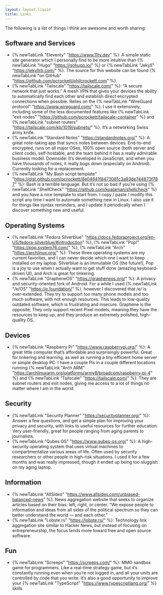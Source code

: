 ```yaml
---
layout: layout.liquid
title: Links
---
```


The following is a list of things I think are awesome and worth sharing:

## Software and Services

* {% newTabLink "Eleventy" "https://www.11ty.dev" %}: A simple static site generator which I personally find to be more
intuitive than {% newTabLink "Hugo" "https://gohugo.io/" %} or {% newTabLink "Jekyll" "https://jekyllrb.com/" %}. The
source for this website can be found {% newTabLink "on GitHub" "https://github.com/pcrockett/philcrockett.com" %}.
* {% newTabLink "Tailscale" "https://tailscale.com/" %}: &ldquo;A secure network that just works.&rdquo; A mesh VPN that gives your
devices the ability to automatically find each other and establish direct encrypted connections when possible. Relies on
the {% newTabLink "WireGuard protocol" "https://www.wireguard.com/" %}. I use it extensively, including some of the less
documented features like {% newTabLink "exit nodes" "https://github.com/pcrockett/tailscale-container" %} and
{% newTabLink "subnet routers" "https://tailscale.com/kb/1019/subnets/" %}. It&rsquo;s a networking Swiss army knife.
* {% newTabLink "Standard Notes" "https://standardnotes.org/" %}: A great note-taking app that syncs notes between
devices. End-to-end encrypted, runs on all major OSes, 100% open source (both server and client code), self-hostable,
and the team behind it has a really admirable business model. Downside: It&rsquo;s developed in JavaScript, and when you have
thousands of notes, it really bogs down (especially on Android). Currently looking for a replacement.
* {% newTabLink "My Bash script template" "https://gist.github.com/pcrockett/8e04641f8473081c3a93de744873f787" %}:
Bash is a terrible language. But it&rsquo;s not so bad if you&rsquo;re using {% newTabLink "ShellCheck" "https://github.com/koalaman/shellcheck" %}
and you have a nice template to start from. I copy / paste / modify this script any time I want to automate something
new in Linux. I also use it for things like syntax reminders, and I update it periodically when I discover something
new and useful.

## Operating Systems

* {% newTabLink "Fedora Silverblue" "https://docs.fedoraproject.org/en-US/fedora-silverblue/#introduction" %},
{% newTabLink "Pop!" "https://pop.system76.com/" %}, {% newTabLink "Arch" "https://archlinux.org/" %}: These
three operating systems are my current favorites, and I can never decide which one I want to keep installed on my
laptop. Silverblue is an immutable OS (the future!), Pop is a joy to use when I actually want to get stuff done (amazing
keyboard-driven UI), and Arch is great for tinkering.
* {% newTabLink "GrapheneOS" "https://grapheneos.org/" %}: A privacy and security-oriented fork of Android. For a while
I used {% newTabLink "/e/OS" "https://e.foundation/" %}, however I discovered that /e/ is over-extended. They try to
support too many phone models and too much software, with not enough resources. This leads to low-quality outdated
software, which is frustrating and insecure. Graphene is the opposite; They only support recent Pixel models, meaning
they have the resources to keep up, and they produce an extremely polished, high-quality OS.

## Devices

* {% newTabLink "Raspberry Pi" "https://www.raspberrypi.org/" %}: A great little computer that&rsquo;s affordable and
surprisingly powerful. Great for tinkering and learning, as well as running a tiny efficient home server or simple
desktop PC. I have a couple Pis in a couple different locations running {% newTabLink "Arch ARM" "https://archlinuxarm.org/platforms/armv8/broadcom/raspberry-pi-4" %}
and {% newTabLink "Tailscale" "https://tailscale.com/" %}. They are subnet routers and exit nodes, giving me access to
a lot of things no matter where I am in the world.

## Security

* {% newTabLink "Security Planner" "https://securityplanner.org/" %}: Answer a few questions, and get a simple plan for
improving your privacy and security, with links to useful resources for further education. Very user-friendly, great
for people ranging from aging parents to journalists.
* {% newTabLink "Qubes OS" "https://www.qubes-os.org/" %}: A high-security operating system that uses virtual machines
to compartmentalize various areas of life. Often used by security researchers or other people in high-risk situations.
I used it for a few months and was really impressed, though it ended up being too sluggish on my aging laptop.

## Information

* {% newTabLink "AllSides" "https://www.allsides.com/unbiased-balanced-news" %}: News aggregation website that seeks to
organize articles based on their bias: left, right, or center. &ldquo;We expose people to information and ideas from
all sides of the political spectrum so they can better understand the world — and each other.&rdquo;
* {% newTabLink "Lobste.rs" "https://lobste.rs/" %}: Technology link aggregation site similar to Hacker News, but
instead of focusing on entrepreneurship, the focus tends more toward free and open source software.

## Fun

* {% newTabLink "Screeps" "https://screeps.com/" %}: MMO sandbox game for programmers. Like a real-time strategy game, but it&rsquo;s constantly running even when you&rsquo;re not logged in, and all your units are controlled by code that you write. It&rsquo;s also a good opportunity to improve your {% newTabLink "TypeScript" "https://www.typescriptlang.org/" %} skills.
